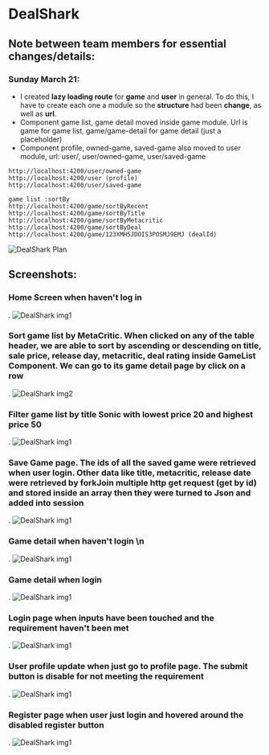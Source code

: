 # DealShark

## Note between team members for essential changes/details:

### Sunday March 21:
- I created **lazy loading route** for **game** and **user** in general. To do this, I have to create each one a module so the **structure** had been **change**, as well as **url**.
- Component game list, game detail moved inside game module. Url is game for game list, game/game-detail for game detail (just a placeholder)
- Component profile, owned-game, saved-game also moved to user module, url: user/, user/owned-game, user/saved-game

```
http://localhost:4200/user/owned-game
http://localhost:4200/user (profile)
http://localhost:4200/user/saved-game

game list :sortBy
http://localhost:4200/game/sortByRecent 
http://localhost:4200/game/sortByTitle
http://localhost:4200/game/sortByMetacritic
http://localhost:4200/game/sortByDeal
http://localhost:4200/game/123XMH5JDOIS3POSMJ9EMJ (dealId)
```
![DealShark Plan](DealShark_plan_png.png)

## Screenshots:
### Home Screen when haven't log in 
.
![DealShark img1](screenShot/home.jpg)
### Sort game list by MetaCritic. When clicked on any of the table header, we are able to sort by ascending or descending on title, sale price, release day, metacritic, deal rating inside GameList Component. We can go to its game detail page by click on a row
.
![DealShark img2](screenShot/gamelist-sort.jpg)
### Filter game list by title Sonic with lowest price 20 and highest price 50
.
![DealShark img1](screenShot/gamelist-search.jpg)
### Save Game page. The ids of all the saved game were retrieved when user login. Other data like title, metacritic, release date were retrieved by forkJoin multiple http get request (get by id) and stored inside an array then they were turned to Json and added into session
.
![DealShark img1](screenShot/savedgame.jpg)
### Game detail when haven't login \n
.
![DealShark img1](screenShot/gamedetail.jpg)
### Game detail when login
.
![DealShark img1](screenShot/gamedetail-loggin.jpg)
### Login page when inputs have been touched and the requirement haven't been met
.
![DealShark img1](screenShot/login-false.jpg)
### User profile update when just go to profile page. The submit button is disable for not meeting the requirement
.
![DealShark img1](screenShot/update.jpg)
### Register page when user just login and hovered around the disabled register button
.
![DealShark img1](screenShot/register.jpg)